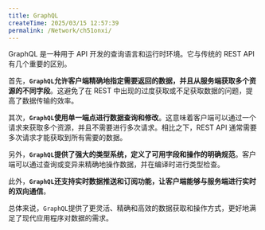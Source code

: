 ```yaml
---
title: GraphQL
createTime: 2025/03/15 12:57:39
permalink: /Network/ch51onxi/
---
```


GraphQL 是一种用于 API 开发的查询语言和运行时环境。它与传统的 REST API 有几个重要的区别。

首先，**`GraphQL`允许客户端精确地指定需要返回的数据，并且从服务端获取多个资源的不同字段**。这避免了在 REST 中出现的过度获取或不足获取数据的问题，提高了数据传输的效率。

其次，**`GraphQL`使用单一端点进行数据查询和修改**。这意味着客户端可以通过一个请求来获取多个资源，并且不需要进行多次请求。相比之下，REST API 通常需要多次请求才能获取到所有需要的数据。

另外，**`GraphQL`提供了强大的类型系统，定义了可用字段和操作的明确规范**。客户端可以通过查询或变异来精确地操作数据，并在编译时进行类型检查。

此外，**`GraphQL`还支持实时数据推送和订阅功能，让客户端能够与服务端进行实时的双向通信**。

总体来说，`GraphQL`提供了更灵活、精确和高效的数据获取和操作方式，更好地满足了现代应用程序对数据的需求。
